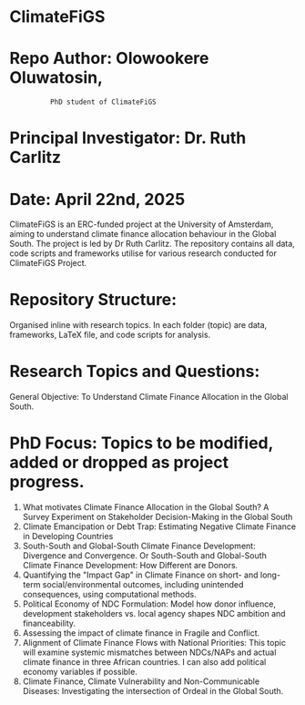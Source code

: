 # ClimateFiGS
# Repo Author: Olowookere Oluwatosin, 
              PhD student of ClimateFiGS
# Principal Investigator: Dr. Ruth Carlitz 
# Date: April 22nd, 2025

ClimateFiGS is an ERC-funded project at the University of Amsterdam, aiming to understand climate finance allocation behaviour in the Global South. The project is led by Dr Ruth Carlitz. The repository contains all data, code scripts and frameworks utilise for various research conducted for ClimateFiGS Project. 

# Repository Structure: 
Organised inline with research topics. In each folder (topic) are data, frameworks, LaTeX file, and code scripts for analysis. 

# Research Topics and Questions: 
General Objective: To Understand Climate Finance Allocation in the Global South.

# PhD Focus: Topics to be modified, added or dropped as project progress. 
1. What motivates Climate Finance Allocation in the Global South? A Survey Experiment on Stakeholder Decision-Making in the Global South
2. Climate Emancipation or Debt Trap: Estimating Negative Climate Finance in Developing Countries
3. South-South and Global-South Climate Finance Development: Divergence and Convergence.  Or South-South and Global-South Climate Finance Development: How Different are Donors.
4. Quantifying the "Impact Gap" in Climate Finance on short- and long-term social/environmental outcomes, including unintended consequences, using computational methods. 
5. Political Economy of NDC Formulation: Model how donor influence, development stakeholders vs. local agency shapes NDC ambition and financeability.
6. Assessing the impact of climate finance in Fragile and Conflict. 
7. Alignment of Climate Finance Flows with National Priorities: This topic will examine systemic mismatches between NDCs/NAPs and actual climate finance in three African countries. I can also add political economy variables if possible.
8. Climate Finance, Climate Vulnerability and Non-Communicable Diseases: Investigating the intersection of Ordeal in the Global South. 
